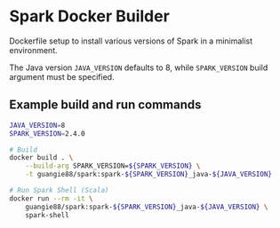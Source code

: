 # Spark Docker Builder

Dockerfile setup to install various versions of Spark in a minimalist
environment.

The Java version `JAVA_VERSION` defaults to 8, while `SPARK_VERSION` build
argument must be specified.

## Example build and run commands

```bash
JAVA_VERSION=8
SPARK_VERSION=2.4.0

# Build
docker build . \
    --build-arg SPARK_VERSION=${SPARK_VERSION} \
    -t guangie88/spark:spark-${SPARK_VERSION}_java-${JAVA_VERSION}

# Run Spark Shell (Scala)
docker run --rm -it \
    guangie88/spark:spark-${SPARK_VERSION}_java-${JAVA_VERSION} \
    spark-shell
```
